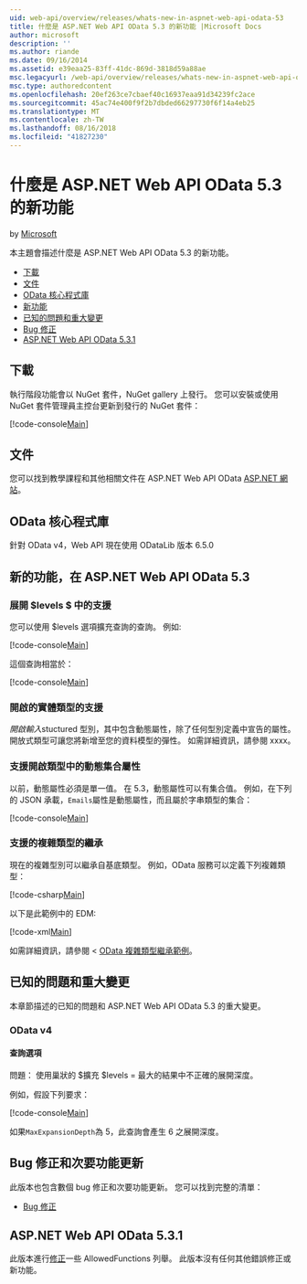 ```yaml
---
uid: web-api/overview/releases/whats-new-in-aspnet-web-api-odata-53
title: 什麼是 ASP.NET Web API OData 5.3 的新功能 |Microsoft Docs
author: microsoft
description: ''
ms.author: riande
ms.date: 09/16/2014
ms.assetid: e39eaa25-83ff-41dc-869d-3818d59a88ae
msc.legacyurl: /web-api/overview/releases/whats-new-in-aspnet-web-api-odata-53
msc.type: authoredcontent
ms.openlocfilehash: 20ef263ce7cbaef40c16937eaa91d34239fc2ace
ms.sourcegitcommit: 45ac74e400f9f2b7dbded66297730f6f14a4eb25
ms.translationtype: MT
ms.contentlocale: zh-TW
ms.lasthandoff: 08/16/2018
ms.locfileid: "41827230"
---
```

<a name="whats-new-in-aspnet-web-api-odata-53"></a>什麼是 ASP.NET Web API OData 5.3 的新功能
====================
by [Microsoft](https://github.com/microsoft)

本主題會描述什麼是 ASP.NET Web API OData 5.3 的新功能。

- [下載](#download)
- [文件](#documentation)
- [OData 核心程式庫](#corelib)
- [新功能](#newf)
- [已知的問題和重大變更](#known-issues)
- [Bug 修正](#bug-fixes)
- [ASP.NET Web API OData 5.3.1](#OD)

<a id="download"></a>
## <a name="download"></a>下載

執行階段功能會以 NuGet 套件，NuGet gallery 上發行。 您可以安裝或使用 NuGet 套件管理員主控台更新到發行的 NuGet 套件：

[!code-console[Main](whats-new-in-aspnet-web-api-odata-53/samples/sample1.cmd)]

<a id="documentation"></a>
## <a name="documentation"></a>文件

您可以找到教學課程和其他相關文件在 ASP.NET Web API OData [ASP.NET 網站](../odata-support-in-aspnet-web-api/index.md)。

<a id="corelib"></a>
## <a name="odata-core-libraries"></a>OData 核心程式庫

針對 OData v4，Web API 現在使用 ODataLib 版本 6.5.0

<a id="newf"></a>
## <a name="new-features-in-aspnet-web-api-odata-53"></a>新的功能，在 ASP.NET Web API OData 5.3

### <a name="support-for-levels-in-expand"></a>展開 $levels $ 中的支援

您可以使用 $levels 選項擴充查詢的查詢。 例如: 

[!code-console[Main](whats-new-in-aspnet-web-api-odata-53/samples/sample2.cmd)]

這個查詢相當於：

[!code-console[Main](whats-new-in-aspnet-web-api-odata-53/samples/sample3.cmd)]

<a id="open-entity-types"></a>
### <a name="support-for-open-entity-types"></a>開啟的實體類型的支援

*開啟輸入*stuctured 型別，其中包含動態屬性，除了任何型別定義中宣告的屬性。 開放式類型可讓您將新增至您的資料模型的彈性。 如需詳細資訊，請參閱 xxxx。

### <a name="support-for-dynamic-collection-properties-in-open-types"></a>支援開啟類型中的動態集合屬性

以前，動態屬性必須是單一值。 在 5.3，動態屬性可以有集合值。 例如，在下列的 JSON 承載，`Emails`屬性是動態屬性，而且屬於字串類型的集合：

[!code-console[Main](whats-new-in-aspnet-web-api-odata-53/samples/sample4.cmd)]

### <a name="support-for-inheritance-for-complex-types"></a>支援的複雜類型的繼承

現在的複雜型別可以繼承自基底類型。 例如，OData 服務可以定義下列複雜類型：

[!code-csharp[Main](whats-new-in-aspnet-web-api-odata-53/samples/sample5.cs)]

以下是此範例中的 EDM:

[!code-xml[Main](whats-new-in-aspnet-web-api-odata-53/samples/sample6.xml?highlight=8,15)]

如需詳細資訊，請參閱 < [OData 複雜類型繼承範例](http://aspnet.codeplex.com/SourceControl/latest#Samples/WebApi/OData/v4/ODataComplexTypeInheritanceSample/ReadMe.txt)。

<a id="known-issues"></a>
## <a name="known-issues-and-breaking-changes"></a>已知的問題和重大變更

本章節描述的已知的問題和 ASP.NET Web API OData 5.3 的重大變更。

### <a name="odata-v4"></a>OData v4

#### <a name="query-options"></a>查詢選項

問題： 使用巢狀的 $擴充 $levels = 最大的結果中不正確的展開深度。

例如，假設下列要求：

[!code-console[Main](whats-new-in-aspnet-web-api-odata-53/samples/sample7.cmd)]

如果`MaxExpansionDepth`為 5，此查詢會產生 6 之展開深度。

<a id="bug-fixes"></a>
## <a name="bug-fixes-and-minor-feature-updates"></a>Bug 修正和次要功能更新

此版本也包含數個 bug 修正和次要功能更新。 您可以找到完整的清單：

- [Bug 修正](https://aspnetwebstack.codeplex.com/workitem/list/advanced?keyword=&status=All&type=All&priority=All&release=v5.3%20Beta&assignedTo=All&component=Web%20API|Web%20API%20OData&sortField=AssignedTo&sortDirection=Ascending&page=0&reasonClosed=Fixed)

<a id="OD"></a>
## <a name="aspnet-web-api-odata-531"></a>ASP.NET Web API OData 5.3.1

此版本進行[修正](https://aspnetwebstack.codeplex.com/workitem/list/advanced?keyword=&amp;status=All&amp;type=All&amp;priority=All&amp;release=v5.3.1%20Beta&amp;assignedTo=All&amp;component=Web%20API%20OData&amp;sortField=LastUpdatedDate&amp;sortDirection=Descending&amp;page=0&amp;reasonClosed=All)一些 AllowedFunctions 列舉。 此版本沒有任何其他錯誤修正或新功能。
